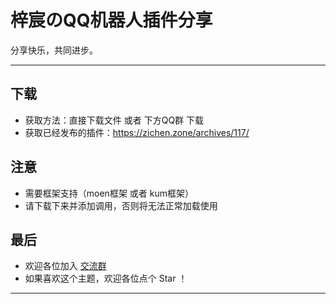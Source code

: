 # 梓宸のQQ机器人插件分享

分享快乐，共同进步。

---

## 下载

- 获取方法：直接下载文件 或者 下方QQ群 下载
- 获取已经发布的插件：https://zichen.zone/archives/117/

## 注意

- 需要框架支持（moen框架 或者 kum框架）
- 请下载下来并添加调用，否则将无法正常加载使用

## 最后

- 欢迎各位加入 [交流群](https://jq.qq.com/?_wv=1027&k=1EQVPdN9)
- 如果喜欢这个主题，欢迎各位点个 Star ！

---
